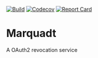 [![Build](https://travis-ci.org/gargravarr/marquadt.svg?branch=master)][Build]
[![Codecov](https://codecov.io/github/gargravarr/marquadt/coverage.svg?branch=master)][Codecov]
[![Report Card](https://goreportcard.com/badge/github.com/gargravarr/marquadt)][Report Card]

[Build]: https://travis-ci.org/gargravarr/marquadt
[Codecov]: https://codecov.io/github/zalando/planb-tokeninfo?branch=master
[Report Card]: https://goreportcard.com/report/github.com/gargravarr/marquadt

# Marquadt

A OAuth2 revocation service
